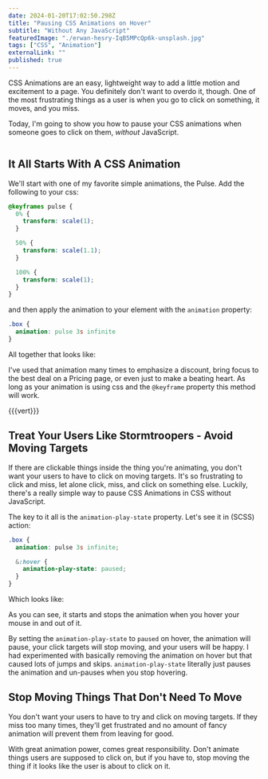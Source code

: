 ```yaml
---
date: 2024-01-20T17:02:50.298Z
title: "Pausing CSS Animations on Hover"
subtitle: "Without Any JavaScript"
featuredImage: "./erwan-hesry-IqB5MPcQp6k-unsplash.jpg"
tags: ["CSS", "Animation"]
externalLink: ""
published: true
---
```


CSS Animations are an easy, lightweight way to add a little motion and excitement to a page. You definitely don't want to overdo it, though. One of the most frustrating things as a user is when you go to click on something, it moves, and you miss. 

Today, I'm going to show you how to pause your CSS animations when someone goes to click on them, *without* JavaScript.

```toc
```

## It All Starts With A CSS Animation

We'll start with one of my favorite simple animations, the Pulse. Add the following to your css:

```css
@keyframes pulse {
  0% {
    transform: scale(1);
  }

  50% {
    transform: scale(1.1);
  }

  100% {
    transform: scale(1);
  }
}
```

and then apply the animation to your element with the `animation` property: 

```css
.box {
  animation: pulse 3s infinite
}
```

All together that looks like: <span class="box1"></span>

I've used that animation many times to emphasize a discount, bring focus to the best deal on a Pricing page, or even just to make a beating heart. As long as your animation is using css and the `@keyframe` property this method will work.

{{{vert}}}

## Treat Your Users Like Stormtroopers - Avoid Moving Targets

If there are clickable things inside the thing you're animating, you don't want your users to have to click on moving targets. It's so frustrating to click and miss, let alone click, miss, and click on something else. Luckily, there's a really simple way to pause CSS Animations in CSS without JavaScript. 

The key to it all is the `animation-play-state` property. Let's see it in (SCSS) action:

```scss
.box {
  animation: pulse 3s infinite;

  &:hover {
    animation-play-state: paused;
  }
}
```

Which looks like: <span class="box2"></span>

As you can see, it starts and stops the animation when you hover your mouse in and out of it.

By setting the `animation-play-state` to `paused` on hover, the animation will pause, your click targets will stop moving, and your users will be happy. I had experimented with basically removing the animation on hover but that caused lots of jumps and skips. `animation-play-state` literally just pauses the animation and un-pauses when you stop hovering.

## Stop Moving Things That Don't Need To Move

You don't want your users to have to try and click on moving targets. If they miss too many times, they'll get frustrated and no amount of fancy animation will prevent them from leaving for good.

With great animation power, comes great responsibility. Don't animate things users are supposed to click on, but if you have to, stop moving the thing if it looks like the user is about to click on it.